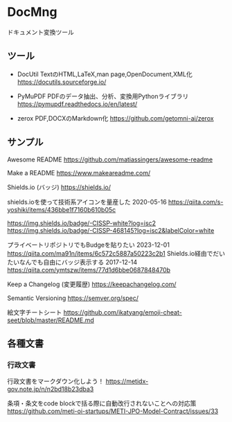 # DocMng

ドキュメント変換ツール

## ツール


- DocUtil
TextのHTML,LaTeX,man page,OpenDocument,XML化
https://docutils.sourceforge.io/

- PyMuPDF
PDFのデータ抽出、分析、変換用Pythonライブラリ
https://pymupdf.readthedocs.io/en/latest/

- zerox
PDF,DOCXのMarkdown化
https://github.com/getomni-ai/zerox

## サンプル

Awesome README
https://github.com/matiassingers/awesome-readme

Make a README
https://www.makeareadme.com/

Shields.io (バッジ)
https://shields.io/

shields.ioを使って技術系アイコンを量産した 2020-05-16
https://qiita.com/s-yoshiki/items/436bbe1f7160b610b05c

https://img.shields.io/badge/-CISSP-white?log=isc2
https://img.shields.io/badge/-CISSP-468145?log=isc2&labelColor=white

プライベートリポジトリでもBudgeを貼りたい 2023-12-01
https://qiita.com/ma91n/items/6c572c5887a50223c2b1
Shields.io経由でだいたいなんでも自由にバッジ表示する 2017-12-14
https://qiita.com/ymtszw/items/77d1d6bbe0687848470b


Keep a Changelog (変更履歴)
https://keepachangelog.com/

Semantic Versioning
https://semver.org/spec/

絵文字チートシート
https://github.com/ikatyang/emoji-cheat-seet/blob/master/README.md


## 各種文書
### 行政文書
行政文書をマークダウン化しよう！
https://metidx-gov.note.jp/n/n2bd18b23dba3

条項・条文をcode blockで括る際に自動改行されないことへの対応策
https://github.com/meti-oi-startups/METI-JPO-Model-Contract/issues/33

